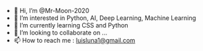 - 👋 Hi, I’m @Mr-Moon-2020
- 👀 I’m interested in Python, AI, Deep Learning, Machine Learning
- 🌱 I’m currently learning CSS and Python
- 💞️ I’m looking to collaborate on ...
- 📫 How to reach me : luisluna1@gmail.com

<!---
Mr-Moon-2020/Mr-Moon-2020 is a ✨ special ✨ repository because its `README.md` (this file) appears on your GitHub profile.
You can click the Preview link to take a look at your changes.
--->
